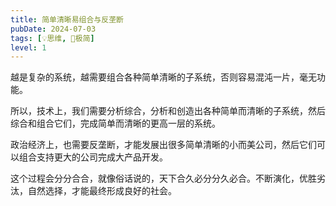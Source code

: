 ```yaml
---
title: 简单清晰易组合与反垄断
pubDate: 2024-07-03
tags: [💡思维, 🥚极简]
level: 1
---
```


越是复杂的系统，越需要组合各种简单清晰的子系统，否则容易混沌一片，毫无功能。

所以，技术上，我们需要分析综合，分析和创造出各种简单而清晰的子系统，然后综合和组合它们，完成简单而清晰的更高一层的系统。

政治经济上，也需要反垄断，才能发展出很多简单清晰的小而美公司，然后它们可以组合支持更大的公司完成大产品开发。

这个过程会分分合合，就像俗话说的，天下合久必分分久必合。不断演化，优胜劣汰，自然选择，才能最终形成良好的社会。
